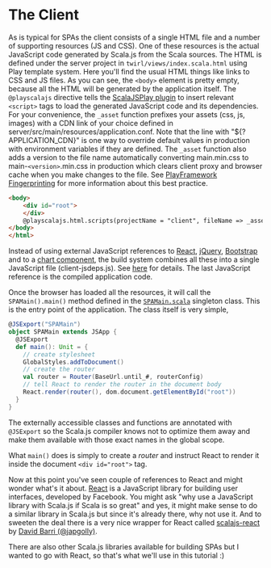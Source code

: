 # The Client

As is typical for SPAs the client consists of a single HTML file and a number of supporting resources (JS and CSS). One of these resources is the actual JavaScript
code generated by Scala.js from the Scala sources. The HTML is defined under the server project in `twirl/views/index.scala.html` using Play template system. 
Here you'll find the usual HTML things like links to CSS and JS files. As you can see, the `<body>` element is pretty empty, because all the
HTML will be generated by the application itself. The `@playscalajs` directive tells the [ScalaJSPlay plugin](https://github.com/vmunier/sbt-play-scalajs) 
to insert relevant `<script>` tags to load the generated JavaScript code and its dependencies.  For your convenience, the `_asset` function prefixes your assets (css, js, images)
with a CDN link of your choice defined in server/src/main/resources/application.conf. Note that the line with "${?APPLICATION_CDN}" is one way to override default values
in production with environment variables if they are defined.  The `_asset` function also adds a version to the file name automatically converting main.min.css to main-`<version>`.min.css in production
which clears client proxy and browser cache when you make changes to the file.  See [PlayFramework Fingerprinting](https://www.playframework.com/documentation/latest/Assets#Reverse-routing-and-fingerprinting-for-public-assets)
for more information about this best practice.

```html
<body>
    <div id="root">
    </div>
    @playscalajs.html.scripts(projectName = "client", fileName => _asset(fileName).toString)
</body>
</html>
```

Instead of using external JavaScript references to [React](http://facebook.github.io/react/), [jQuery](http://jquery.com/), [Bootstrap](http://getbootstrap.com/) and
to a [chart component](http://www.chartjs.org/), the build system combines all these into a single JavaScript file (client-jsdeps.js). See 
[here](using-resources-from-webjars.md#webjar-javascript) for details. The last JavaScript reference is the compiled application code.

Once the browser has loaded all the resources, it will call the `SPAMain().main()` method defined in the
[`SPAMain.scala`](https://github.com/ochrons/scalajs-spa-tutorial/tree/master/client/src/main/scala/spatutorial/client/SPAMain.scala) singleton class. This is the 
entry point of the application. The class itself is very simple,

```scala
@JSExport("SPAMain")
object SPAMain extends JSApp {
  @JSExport
  def main(): Unit = {
    // create stylesheet
    GlobalStyles.addToDocument()
    // create the router
    val router = Router(BaseUrl.until_#, routerConfig)
    // tell React to render the router in the document body
    React.render(router(), dom.document.getElementById("root"))
  }
}
```

The externally accessible classes and functions are annotated with `@JSExport` so the Scala.js compiler knows not to optimize them away and make them available
with those exact names in the global scope.

What `main()` does is simply to create a *router* and instruct React to render it inside the document `<div id="root">` tag.

Now at this point you've seen couple of references to React and might wonder what's it about. [React](http://facebook.github.io/react/) is a JavaScript
library for building user interfaces, developed by Facebook. You might ask "why use a JavaScript library with Scala.js if Scala is so great" and yes,
it might make sense to do a similar library in Scala.js but since it's already there, why not use it. And to sweeten the deal there is a very nice
wrapper for React called [scalajs-react](https://github.com/japgolly/scalajs-react) by [David Barri (@japgolly)](https://github.com/japgolly).

There are also other Scala.js libraries available for building SPAs but I wanted to go with React, so that's what we'll use in this tutorial :)

